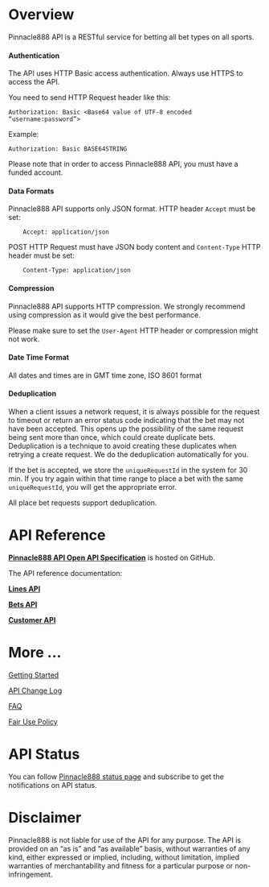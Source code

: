 [<img _ngcontent-c2="" src="" style="background-color: transparent;">](https://pinny888.github.io)

# Overview

Pinnacle888 API is a RESTful service for betting all bet types on all sports. 

#### Authentication 


The API uses HTTP Basic access authentication. Always use HTTPS to access the API.

You need to send HTTP Request header like this:
```
Authorization: Basic <Base64 value of UTF-8 encoded “username:password”> 
```

Example:

```
Authorization: Basic BASE64STRING 
```


Please note that in order to access Pinnacle888 API, you must have a funded account.

#### Data Formats 

Pinnacle888 API supports only JSON format.
HTTP header `Accept` must be set:
```
    Accept: application/json
```
POST HTTP Request must have JSON body content and `Content-Type` HTTP header must be set:

```
    Content-Type: application/json
```

#### Compression 

Pinnacle888 API supports HTTP compression. We strongly recommend using compression as it would give the best performance.

Please make sure to set the `User-Agent` HTTP header or compression might not work.

#### Date Time Format 

All dates and times are in GMT time zone, ISO 8601 format

#### Deduplication

When a client issues a network request, it is always possible for the request to timeout or return an error status code indicating that the bet may not have been accepted. This opens up the possibility of the same request being sent more than once, which could create duplicate bets. Deduplication is a technique to avoid creating these duplicates when retrying a create request. We do the deduplication automatically for you.  

If the bet is accepted, we store the `uniqueRequestId` in the system for 30 min. If you try again within that time range to place a bet with the same `uniqueRequestId`, you will get the appropriate error.

All place bet requests support deduplication.


# API Reference

**[Pinnacle888 API Open API Specification](https://github.com/pinny888/api-spec/blob/main/OpenAPI)** is hosted on GitHub.

The API reference documentation:

**[Lines API](https://pinny888.github.io/docs?api=lines)**

**[Bets API](https://pinny888.github.io/docs?api=bets)**

**[Customer API](https://pinny888.github.io/docs?api=customer)**




# More ...

[Getting Started](GettingStarted.md)

[API Change Log](ChangesLog.md) 

[FAQ](FAQs.md)

[Fair Use Policy](FairUsePolicy.md)

# API Status
You can follow [Pinnacle888 status page](https://status.pinnacle888.com/) and subscribe to get the notifications on API status.  


# Disclaimer

 Pinnacle888 is not liable for use of the API for any purpose. The API is provided on an “as is” and “as available” basis, without warranties of any kind, either expressed or implied, including, without limitation, implied warranties of merchantability and fitness for a particular purpose or non-infringement.

 
